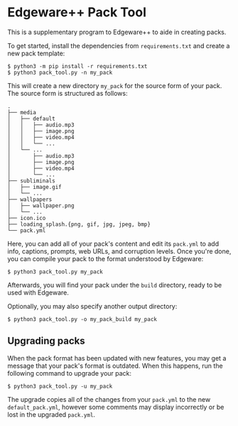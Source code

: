 # Edgeware++ Pack Tool

This is a supplementary program to Edgeware++ to aide in creating packs.

To get started, install the dependencies from `requirements.txt` and create a
new pack template:

```
$ python3 -m pip install -r requirements.txt
$ python3 pack_tool.py -n my_pack
```

This will create a new directory `my_pack` for the source form of your pack.
The source form is structured as follows:

```
.
├── media
│   ├── default
│   │   ├── audio.mp3
│   │   ├── image.png
│   │   ├── video.mp4
│   │   └── ...
│   └── ...
│       ├── audio.mp3
│       ├── image.png
│       ├── video.mp4
│       └── ...
├── subliminals
│   ├── image.gif
│   └── ...
├── wallpapers
│   ├── wallpaper.png
│   └── ...
├── icon.ico
├── loading_splash.{png, gif, jpg, jpeg, bmp}
└── pack.yml
```

Here, you can add all of your pack's content and edit its `pack.yml` to add
info, captions, prompts, web URLs, and corruption levels. Once you're done, you
can compile your pack to the format understood by Edgeware:

```
$ python3 pack_tool.py my_pack
```

Afterwards, you will find your pack under the `build` directory, ready to be
used with Edgeware.

Optionally, you may also specify another output directory:

```
$ python3 pack_tool.py -o my_pack_build my_pack
```

## Upgrading packs

When the pack format has been updated with new features, you may get a message
that your pack's format is outdated. When this happens, run the following
command to upgrade your pack:

```
$ python3 pack_tool.py -u my_pack
```

The upgrade copies all of the changes from your `pack.yml` to the new
`default_pack.yml`, however some comments may display incorrectly or be lost in
the upgraded `pack.yml`.
